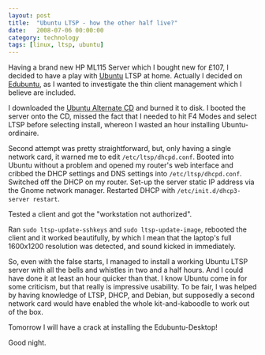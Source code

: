 ```yaml
---
layout: post
title:  "Ubuntu LTSP - how the other half live?"
date:   2008-07-06 00:00:00
category: technology 
tags: [linux, ltsp, ubuntu]
---
```


Having a brand new HP ML115 Server which I bought new for £107, I decided to have a play with [Ubuntu] LTSP at home.  Actually I decided on [Edubuntu], as I wanted to investigate the thin client management which I believe are included.

I downloaded the [Ubuntu Alternate CD][alternate] and burned it to disk.  I booted the server onto the CD, missed the fact that I needed to hit F4 Modes and select LTSP before selecting install, whereon I wasted an hour installing Ubuntu-ordinaire.

<!--more-->

Second attempt was pretty straightforward, but, only having a single network card, it warned me to edit `/etc/ltsp/dhcpd.conf`.  Booted into Ubuntu without a problem and opened my router's web interface and cribbed the DHCP settings and DNS settings into `/etc/ltsp/dhcpd.conf`.  Switched off the DHCP on my router.  Set-up the server static IP address via the Gnome network manager.  Restarted DHCP with `/etc/init.d/dhcp3-server restart`.

Tested a client and got the "workstation not authorized".

Ran `sudo ltsp-update-sshkeys` and `sudo ltsp-update-image`, rebooted the client and it worked beautifully, by which I mean that the laptop's full 1600x1200 resolution was detected, and sound kicked in immediately.

So, even with the false starts, I managed to install a working Ubuntu LTSP server with all the bells and whistles in two and a half hours.  And I could have done it at least an hour quicker than that.  I know Ubuntu come in for some criticism, but that really is impressive usability.  To be fair, I was helped by having knowledge of LTSP, DHCP, and Debian, but supposedly a second network card would have enabled the whole kit-and-kaboodle to work out of the box.

Tomorrow I will have a crack at installing the Edubuntu-Desktop!

Good night.

[Ubuntu]: http://www.ubuntu.com/
[Edubuntu]: https://www.edubuntu.org/
[alternate]: http://www.ubuntu.com/download/alternative-downloads
